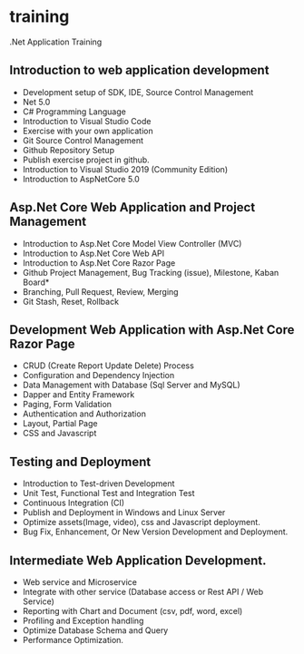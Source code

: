 # training
.Net Application Training

## Introduction to web application development
* Development setup of SDK, IDE, Source Control Management
* Net 5.0
* C# Programming Language
* Introduction to Visual Studio Code
* Exercise with your own application 
* Git Source Control Management
* Github Repository Setup
* Publish exercise project in github.
* Introduction to Visual Studio 2019 (Community Edition)
* Introduction to AspNetCore 5.0
   
## Asp.Net Core Web Application and Project Management
* Introduction to Asp.Net Core Model View Controller (MVC)
* Introduction to Asp.Net Core Web API
* Introduction to Asp.Net Core Razor Page
* Github Project Management, Bug Tracking (issue), Milestone, Kaban Board* 
* Branching, Pull Request, Review, Merging
* Git Stash, Reset, Rollback

## Development Web Application with Asp.Net Core Razor Page
* CRUD (Create Report Update Delete) Process
* Configuration and Dependency Injection
* Data Management with Database (Sql Server and MySQL)
* Dapper and Entity Framework
* Paging, Form Validation
* Authentication and Authorization
* Layout, Partial Page
* CSS and Javascript

## Testing and Deployment
* Introduction to Test-driven Development
* Unit Test, Functional Test and Integration Test
* Continuous Integration (CI)
* Publish and Deployment in Windows and Linux Server
* Optimize assets(Image, video), css and Javascript deployment.
* Bug Fix, Enhancement, Or New Version Development and Deployment.

## Intermediate Web Application Development.
* Web service and Microservice
* Integrate with other service (Database access or Rest API / Web Service)
* Reporting with Chart and Document (csv, pdf, word, excel)
* Profiling and Exception handling
* Optimize Database Schema and Query
* Performance Optimization.
